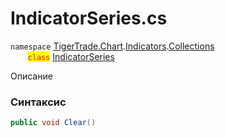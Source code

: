 
# IndicatorSeries.cs
`namespace` [TigerTrade.Chart](../../../../../TigerTrade.Chart.md).[Indicators](../../../../../TigerTrade.Chart/Indicators.md).[Collections](../../../../../TigerTrade.Chart/Indicators/Collections.md)  
&nbsp;&nbsp;&nbsp;&nbsp;&nbsp;&nbsp;&nbsp;<mark style="color:red;">`class`</mark> [IndicatorSeries](../../IndicatorSeries.cs.md)

Описание

### Синтаксис
```csharp
public void Clear()
```


                    
                    